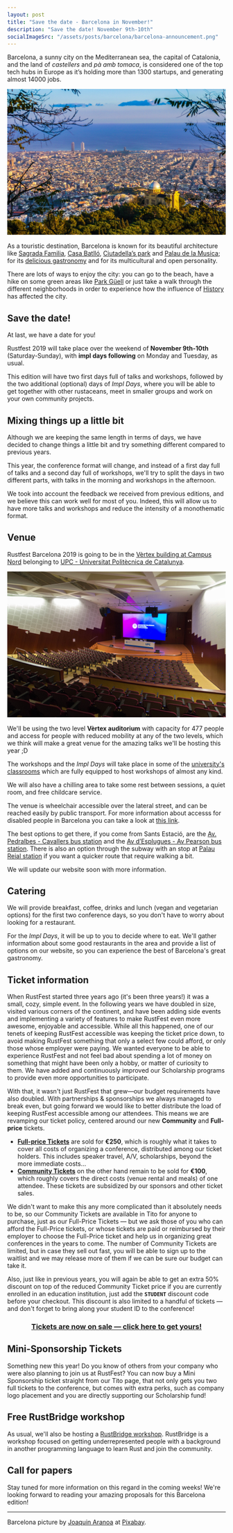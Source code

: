 ```yaml
---
layout: post
title: "Save the date - Barcelona in November!"
description: "Save the date! November 9th-10th"
socialImageSrc: "/assets/posts/barcelona/barcelona-announcement.png"
---
```

Barcelona, a sunny city on the Mediterranean sea, the capital of Catalonia, and the land of *castellers* and *pà amb tomaca*, is considered one of the top tech hubs in Europe as it’s holding more than 1300 startups, and generating almost 14000 jobs.

![Barcelona](/assets/posts/barcelona-city.jpg)

As a touristic destination, Barcelona is known for its beautiful architecture like [Sagrada Familia](https://en.wikipedia.org/wiki/Sagrada_Fam%C3%ADlia), [Casa Batlló](https://en.wikipedia.org/wiki/Casa_Batll%C3%B3), [Ciutadella’s park](https://en.wikipedia.org/wiki/Parc_de_la_Ciutadella) and [Palau de la Musica](https://en.wikipedia.org/wiki/Palau_de_la_M%C3%BAsica_Catalana); for its [delicious gastronomy](https://en.wikipedia.org/wiki/Catalan_cuisine) and for its multicultural and open personality.

There are lots of ways to enjoy the city: you can go to the beach, have a hike on some green areas like [Park Güell](https://en.wikipedia.org/wiki/Park_G%C3%BCell) or just take a walk through the different neighborhoods in order to experience how the influence of [History](https://en.wikipedia.org/wiki/History_of_Barcelona) has affected the city.

## Save the date!

At last, we have a date for you!

Rustfest 2019 will take place over the weekend of **November 9th-10th** (Saturday-Sunday), with **impl days following** on Monday and Tuesday, as usual.

This edition will have two first days full of talks and workshops, followed by the two additional (optional) days of *Impl Days*, where you will be able to get together with other rustaceans, meet in smaller groups and work on your own community projects.

## Mixing things up a little bit

Although we are keeping the same length in terms of days, we have decided to change things a little bit and try something different compared to previous years.

This year, the conference format will change, and instead of a first day full of talks and a second day full of workshops, we'll try to split the days in two different parts, with talks in the morning and workshops in the afternoon.

We took into account the feedback we received from previous editions, and we believe this can work well for most of you. Indeed, this will allow us to have more talks and workshops and reduce the intensity of a monothematic format.

## Venue

Rustfest Barcelona 2019 is going to be
in the [Vèrtex building at Campus Nord](https://www.upc.edu/campusnord/ca/espais/auditori) belonging to [UPC - Universitat Politècnica de Catalunya](https://www.upc.edu/en).

![Vèrtex Auditorium](/assets/posts/barcelona-vx_auditori.jpg)

We'll be using the two level **Vèrtex auditorium** with capacity for 477 people and access for people with reduced mobility at any of the two levels, which we think will make a great venue for the amazing talks we'll be hosting this year ;D

The workshops and the *Impl Days* will take place in some of the [university's classrooms](https://www.upc.edu/campusnord/ca/espais/aules-vertex) which are fully equipped to host workshops of almost any kind.

We will also have a chilling area to take some rest between sessions, a quiet room, and free childcare service.

The venue is wheelchair accessible over the lateral street, and can be reached easily by public transport. For more information about accesss for disabled people in Barcelona you can take a look at [this link](https://www.barcelona-tourist-guide.com/en/transport/disabled/access-barcelona-disabled.html).

The best options to get there, if you come from Sants Estació, are the [Av. Pedralbes - Cavallers bus station](https://goo.gl/maps/QeNjywZ749Njur8S8) and the [Av d’Esplugues - Av Pearson bus station](https://www.google.com/url?q=https://www.google.com/maps/dir/Sants%2BEstaci%25C3%25B3,%2BBarcelona/Av%2Bd%27Esplugues%2B-%2BAv%2BPearson,%2B08034%2BBarcelona/@41.386477,2.1192745,15z/data%3D!4m15!4m14!1m5!1m1!1s0x12a4987e1c029355:0xb19606f1fb16429e!2m2!1d2.1409712!2d41.3816151!1m5!1m1!1s0x12a4984e1e97de21:0x992b87b41d670e10!2m2!1d2.111625!2d41.3921394!3e3!5i3!5m1!1e2&sa=D&ust=1562873148055000&usg=AFQjCNE1co3JRi_anes-tAbTSK8FFGFX4g). There is also an option through the subway with an stop at [Palau Reial station](https://www.google.com/url?q=https://goo.gl/maps/4u1dJbpRUHRrrmxE8&sa=D&ust=1562873148056000&usg=AFQjCNHwY0Vd1hK9hNsxd68fmNxsLdHs1A) if you want a quicker route that require walking a bit.

We will update our website soon with more information.

## Catering

We will provide breakfast, coffee, drinks and lunch (vegan and vegetarian options) for the first two conference days, so you don't have to worry about looking for a restaurant.

For the *Impl Days*, it will be up to you to decide where to eat. We'll gather information about some good restaurants in the area and provide a list of options on our website, so you can experience the best of Barcelona's great gastronomy.

## Ticket information

When RustFest started three years ago (it's been three years!) it was a small, cozy, simple event. In the following years we have doubled in size, visited various corners of the continent, and have been adding side events and implementing a variety of features to make RustFest even more awesome, enjoyable and accessible. While all this happened, one of our tenets of keeping RustFest accessible was keeping the ticket price down, to avoid making RustFest something that only a select few could afford, or only those whose employer were paying. We wanted everyone to be able to experience RustFest and not feel bad about spending a lot of money on something that might have been only a hobby, or matter of curiosity to them. We have added and continuously improved our Scholarship programs to provide even more opportunities to participate.

With that, it wasn't just RustFest that grew—our budget requirements have also doubled. With partnerships & sponsorships we always managed to break even, but going forward we would like to better distribute the load of keeping RustFest accessible among our attendees. This means we are revamping our ticket policy, centered around our new **Community** and **Full-price** tickets.

- **[Full-price Tickets](https://ti.to/rustfest/barcelona2019#tito-ticket-mmmjdodthnc)** are sold for **€250**, which is roughly what it takes to cover all costs of organizing a conference, distributed among our ticket holders. This includes speaker travel, A/V, scholarships, beyond the more immediate costs…
- **[Community Tickets](https://ti.to/rustfest/barcelona2019#tito-ticket-rxmlza19pya)** on the other hand remain to be sold for **€100**, which roughly covers the direct costs (venue rental and meals) of one attendee. These tickets are subsidized by our sponsors and other ticket sales.

We didn't want to make this any more complicated than it absolutely needs to be, so our Community Tickets are available in Tito for anyone to purchase, just as our Full-Price Tickets — but we ask those of you who can afford the Full-Price tickets, or whose tickets are paid or reimbursed by their employer to choose the Full-Price ticket and help us in organizing great conferences in the years to come. The number of Community Tickets are limited, but in case they sell out fast, you will be able to sign up to the waitlist and we may release more of them if we can be sure our budget can take it.

Also, just like in previous years, you will again be able to get an extra 50% discount on top of the reduced Community Ticket price if you are currently enrolled in an education institution, just add the **`STUDENT`** discount code before your checkout. This discount is also limited to a handful of tickets — and don't forget to bring along your student ID to the conference!

<h3 style="text-align: center">
  <a href="https://ti.to/rustfest/barcelona2019" style="opacity: 1">
    Tickets are now on sale — click here to get yours!
  </a>
</h3>

## Mini-Sponsorship Tickets

Something new this year! Do you know of others from your company who were also planning to join us at RustFest? You can now buy a Mini Sponsorship ticket straight from our Tito page, that not only gets you two full tickets to the conference, but comes with extra perks, such as company logo placement and you are directly supporting our Scholarship fund!



## Free RustBridge workshop

As usual, we'll also be hosting a [RustBridge workshop](https://rustbridge.com/).
RustBridge is a workshop focused on getting underrepresented people with a background in another programming language to learn Rust and join the community.

## Call for papers

Stay tuned for more information on this regard in the coming weeks! We're looking forward to reading your amazing proposals for this Barcelona edition!

---

Barcelona picture by [Joaquin Aranoa](https://pixabay.com/es/users/JoaquinAranoa-292186/?utm_source=link-attribution&amp;utm_medium=referral&amp;utm_campaign=image&amp;utm_content=838716) at [Pixabay](https://pixabay.com/es/?utm_source=link-attribution&amp;utm_medium=referral&amp;utm_campaign=image&amp;utm_content=838716).
